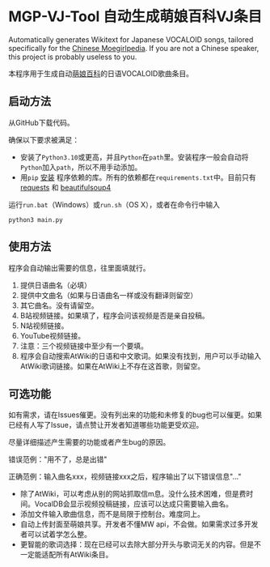 # MGP-VJ-Tool 自动生成萌娘百科VJ条目

Automatically generates Wikitext for Japanese VOCALOID songs, tailored specifically for the [Chinese Moegirlpedia](https://zh.moegirl.org.cn). If you are not a Chinese speaker, this project is probably useless to you.

本程序用于生成自动[萌娘百科](https://zh.moegirl.org.cn)的日语VOCALOID歌曲条目。

## 启动方法

从GitHub下载代码。

确保以下要求被满足：
* 安装了`Python3.10`或更高，并且`Python`在`path`里。安装程序一般会自动将`Python`加入`path`，所以不用手动添加。
* 用`pip` [安装](https://packaging.python.org/en/latest/tutorials/installing-packages/#requirements-files) 程序依赖的库。所有的依赖都在`requirements.txt`中。目前只有[requests](https://github.com/psf/requests) 和 [beautifulsoup4](https://www.crummy.com/software/BeautifulSoup/) 

运行`run.bat`（Windows）或`run.sh`（OS X），或者在命令行中输入
```shell
python3 main.py
```

## 使用方法

程序会自动输出需要的信息，往里面填就行。

1. 提供日语曲名（必填）
2. 提供中文曲名（如果与日语曲名一样或没有翻译则留空）
3. 其它曲名。没有请留空。
4. B站视频链接。如果填了，程序会问该视频是否是亲自投稿。
5. N站视频链接。
6. YouTube视频链接。
7. 注意：三个视频链接中至少有一个要填。
8. 程序会自动搜索AtWiki的日语和中文歌词。如果没有找到，用户可以手动输入AtWiki歌词链接。如果在AtWiki上不存在这首歌，则留空。

## 可选功能

如有需求，请在Issues催更。没有列出来的功能和未修复的bug也可以催更。如果已经有人写了Issue，请点赞让开发者知道哪些功能更受欢迎。

尽量详细描述产生需要的功能或者产生bug的原因。

错误范例："用不了，总是出错"

正确范例：输入曲名xxx，视频链接xxx之后，程序输出了以下错误信息"..."

* 除了AtWiki，可以考虑从别的网站抓取信m息。没什么技术困难，但是费时间。VocalDB会显示视频投稿链接，应该可以达成只需要输入曲名。
* 添加文件输入歌曲信息，而不是局限于控制台。难度同上。
* 自动上传封面至萌娘共享。开发者不懂MW api，不会做。如果需求过多开发者可以试着学怎么整。
* 更智能的歌词选择：现在已经可以去除大部分开头与歌词无关的内容。但是不一定能适配所有AtWiki条目。
